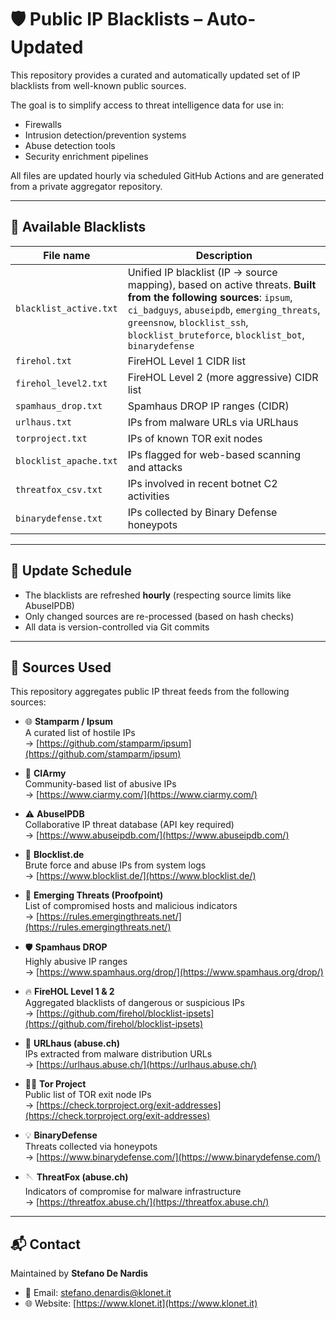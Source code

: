 # 🛡️ Public IP Blacklists – Auto-Updated

This repository provides a curated and automatically updated set of IP blacklists from well-known public sources.

The goal is to simplify access to threat intelligence data for use in:

- Firewalls  
- Intrusion detection/prevention systems  
- Abuse detection tools  
- Security enrichment pipelines  

All files are updated hourly via scheduled GitHub Actions and are generated from a private aggregator repository.

---

## 📆 Available Blacklists

| File name              | Description                                                                                                                                                                                                                                           |
|------------------------|-------------------------------------------------------------------------------------------------------------------------------------------------------------------------------------------------------------------------------------------------------|
| `blacklist_active.txt` | Unified IP blacklist (IP → source mapping), based on active threats. **Built from the following sources**: `ipsum`, `ci_badguys`, `abuseipdb`, `emerging_threats`, `greensnow`, `blocklist_ssh`, `blocklist_bruteforce`, `blocklist_bot`, `binarydefense` |
| `firehol.txt`          | FireHOL Level 1 CIDR list                                                                                                                                                                                                                             |
| `firehol_level2.txt`   | FireHOL Level 2 (more aggressive) CIDR list                                                                                                                                                                                                           |
| `spamhaus_drop.txt`    | Spamhaus DROP IP ranges (CIDR)                                                                                                                                                                                                                        |
| `urlhaus.txt`          | IPs from malware URLs via URLhaus                                                                                                                                                                                                                     |
| `torproject.txt`       | IPs of known TOR exit nodes                                                                                                                                                                                                                           |
| `blocklist_apache.txt` | IPs flagged for web-based scanning and attacks                                                                                                                                                                                                        |
| `threatfox_csv.txt`    | IPs involved in recent botnet C2 activities                                                                                                                                                                                                           |
| `binarydefense.txt`    | IPs collected by Binary Defense honeypots                                                                                                                                                                                                             |

---

## 🔄 Update Schedule

- The blacklists are refreshed **hourly** (respecting source limits like AbuseIPDB)  
- Only changed sources are re-processed (based on hash checks)  
- All data is version-controlled via Git commits  

---

## 📒 Sources Used

This repository aggregates public IP threat feeds from the following sources:

- 🌐 **Stamparm / Ipsum**  
  A curated list of hostile IPs  
  → [https://github.com/stamparm/ipsum](https://github.com/stamparm/ipsum)

- 🔐 **CIArmy**  
  Community-based list of abusive IPs  
  → [https://www.ciarmy.com/](https://www.ciarmy.com/)

- ⚠️ **AbuseIPDB**  
  Collaborative IP threat database (API key required)  
  → [https://www.abuseipdb.com/](https://www.abuseipdb.com/)

- 📨 **Blocklist.de**  
  Brute force and abuse IPs from system logs  
  → [https://www.blocklist.de/](https://www.blocklist.de/)

- 🧠 **Emerging Threats (Proofpoint)**  
  List of compromised hosts and malicious indicators  
  → [https://rules.emergingthreats.net/](https://rules.emergingthreats.net/)

- 🛡️ **Spamhaus DROP**  
  Highly abusive IP ranges  
  → [https://www.spamhaus.org/drop/](https://www.spamhaus.org/drop/)

- 🔥 **FireHOL Level 1 & 2**  
  Aggregated blacklists of dangerous or suspicious IPs  
  → [https://github.com/firehol/blocklist-ipsets](https://github.com/firehol/blocklist-ipsets)

- 🦠 **URLhaus (abuse.ch)**  
  IPs extracted from malware distribution URLs  
  → [https://urlhaus.abuse.ch/](https://urlhaus.abuse.ch/)

- 🕵️‍♂️ **Tor Project**  
  Public list of TOR exit node IPs  
  → [https://check.torproject.org/exit-addresses](https://check.torproject.org/exit-addresses)

- 💡 **BinaryDefense**  
  Threats collected via honeypots  
  → [https://www.binarydefense.com/](https://www.binarydefense.com/)

- 🪡 **ThreatFox (abuse.ch)**  
  Indicators of compromise for malware infrastructure  
  → [https://threatfox.abuse.ch/](https://threatfox.abuse.ch/)

---

## 📬 Contact

Maintained by **Stefano De Nardis**

- 📧 Email: [stefano.denardis@klonet.it](mailto:stefano.denardis@klonet.it)  
- 🌐 Website: [https://www.klonet.it](https://www.klonet.it)


